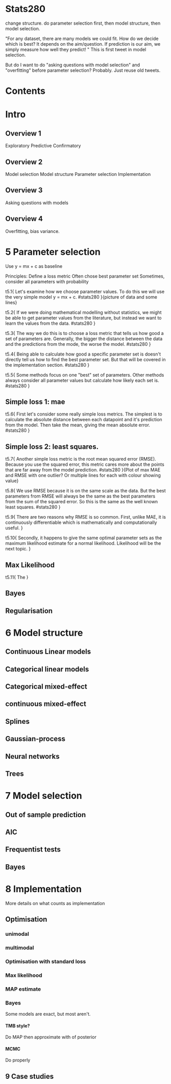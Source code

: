 # Stats280


change structure. do parameter selection first, then model structure, then model selection.

"For any dataset, there are many models we could fit. How do we decide which is best? It depends on the aim/question. If prediction is our aim, we simply measure how well they predict! "
This is first tweet in model selection.

But do I want to do "asking questions with model selection" and "overfitting" before parameter selection? Probably. Just reuse old tweets.

# Contents


# Intro

## Overview 1
Exploratory
Predictive
Confirmatory


## Overview 2
Model selection
Model structure
Parameter selection
Implementation


## Overview 3
Asking questions with models


## Overview 4
Overfitting, bias variance.



# 5 Parameter selection

Use y = mx + c as baseline

Principles:
  Define a loss metric
  Often chose best parameter set
  Sometimes, consider all parameters with probability


t5.1{
Let's examine how we choose parameter values. To do this we will use the very simple model y = mx + c. #stats280
}{picture of data and some lines}

t5.2{
If we were doing mathematical modelling without statistics, we might be able to get parameter values from the literature, but instead we want to learn the values from the data. #stats280
}

t5.3{
The way we do this is to choose a loss metric that tells us how good a set of parameters are. Generally, the bigger the distance between the data and the predictions from the mode, the worse the model. #stats280
}

t5.4{
Being able to calculate how good a specific parameter set is doesn't directly tell us how to find the best parameter set. But that will be covered in the implementation section. #stats280
}

t5.5{
Some methods focus on one "best" set of parameters. Other methods always consider all parameter values but calculate how likely each set is. #stats280
}

## Simple loss 1: mae

t5.6{
First let's consider some really simple loss metrics. The simplest is to calculate the absolute distance between each datapoint and it's prediction from the model. Then take the mean, giving the mean absolute error. #stats280
}

## Simple loss 2: least squares.

t5.7{
  Another simple loss metric is the root mean squared error (RMSE). Because you use the squared error, this metric cares more about the points that are far away from the model prediction. #stats280
}{Plot of max MAE and RMSE with one outlier? Or multiple lines for each with colour showing value}

t5.8{
We use RMSE because it is on the same scale as the data. But the best parameters from RMSE will always be the same as the best parameters from the sum of the squared error. So this is the same as the well known least squares. #stats280
}

t5.9{
There are two reasons why RMSE is so common. First, unlike MAE, it is continuously differentiable which is mathematically and computationally useful.
}

t5.10{
  Secondly, it happens to give the same optimal parameter sets as the maximum likelihood estimate for a  normal likelihood. Likelihood will be the next topic.
}



## Max Likelihood

t5.11{
The
}



## Bayes


## Regularisation




# 6 Model structure

## Continuous Linear models


## Categorical linear models


## Categorical mixed-effect

## continuous mixed-effect


## Splines

## Gaussian-process


## Neural networks


## Trees



# 7 Model selection

## Out of sample prediction


## AIC


## Frequentist tests


## Bayes




# 8 Implementation

More details on what counts as implementation


## Optimisation

### unimodal

### multimodal


### Optimisation with standard loss

### Max likelihood

### MAP estimate


### Bayes

Some models are exact, but most aren't.

#### TMB style?

Do MAP then approximate with of posterior

#### MCMC

Do properly


## 9 Case studies
